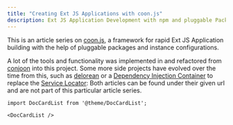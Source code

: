 ```yaml
---
title: "Creating Ext JS Applications with coon.js"
description: Ext JS Application Development with npm and pluggable Packages   
---
```


This is an article series on [coon.js](http://github.com/coon-js), a framework for rapid Ext JS Application building
with the help of pluggable packages and instance configurations.

A lot of the tools and functionality was implemented in and refactored from [conjoon](/projects#conjoon) into this
project. Some more side projects have evolved over the time from this, such as [delorean](../sencha-extjs-beyond-es5/index.mdx) or a
[Dependency Injection Container](../dependency-injection-in-javascript/index.mdx) to replace the [Service Locator](./4-registering-services-and-using-the-service-locator.mdx): Both articles can be found under their given url and are not part of this particular article series.



```mdx-code-block
import DocCardList from '@theme/DocCardList';

<DocCardList />
```